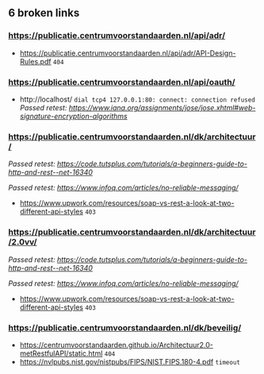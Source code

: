 ## 6 broken links

### https://publicatie.centrumvoorstandaarden.nl/api/adr/
* https://publicatie.centrumvoorstandaarden.nl/api/adr/API-Design-Rules.pdf `404`

### https://publicatie.centrumvoorstandaarden.nl/api/oauth/
* http://localhost/ `dial tcp4 127.0.0.1:80: connect: connection refused`
_Passed retest: https://www.iana.org/assignments/jose/jose.xhtml#web-signature-encryption-algorithms_


### https://publicatie.centrumvoorstandaarden.nl/dk/architectuur/
_Passed retest: https://code.tutsplus.com/tutorials/a-beginners-guide-to-http-and-rest--net-16340_

_Passed retest: https://www.infoq.com/articles/no-reliable-messaging/_

* https://www.upwork.com/resources/soap-vs-rest-a-look-at-two-different-api-styles `403`

### https://publicatie.centrumvoorstandaarden.nl/dk/architectuur/2.0vv/
_Passed retest: https://code.tutsplus.com/tutorials/a-beginners-guide-to-http-and-rest--net-16340_

_Passed retest: https://www.infoq.com/articles/no-reliable-messaging/_

* https://www.upwork.com/resources/soap-vs-rest-a-look-at-two-different-api-styles `403`

### https://publicatie.centrumvoorstandaarden.nl/dk/beveilig/
* https://centrumvoorstandaarden.github.io/Architectuur2.0-metRestfulAPI/static.html `404`
* https://nvlpubs.nist.gov/nistpubs/FIPS/NIST.FIPS.180-4.pdf `timeout`

